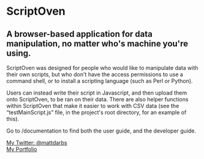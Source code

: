 # ScriptOven
## A browser-based application for data manipulation, no matter who's machine you're using.

ScriptOven was designed for people who would like to manipulate data with their own scripts, but who don't have the access permissions to use a command shell, or to install a scripting language (such as Perl or Python).

Users can instead write their script in Javascript, and then upload them onto ScriptOven, to be ran on their data. There are also helper functions within ScriptOven that make it easier to work with CSV data (see the “testMainScript.js” file, in the project's root directory, for an example of this).

Go to /documentation to find both the user guide, and the developer guide.

[My Twitter: @mattdarbs](http://twitter.com/mattdarbs)  
[My Portfolio](http://md-developer.uk)
